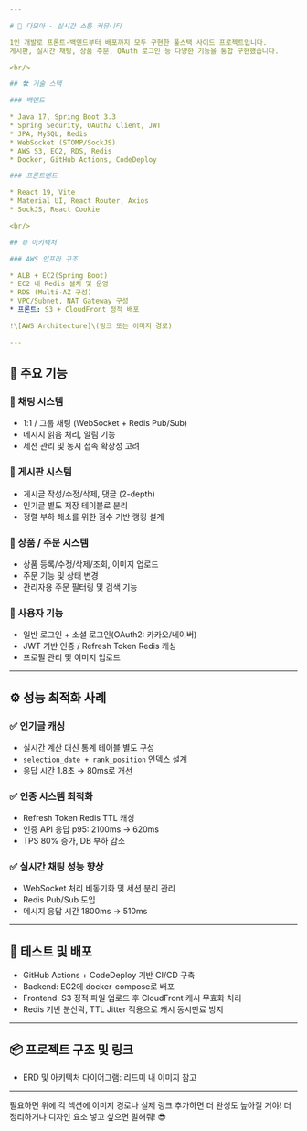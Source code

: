 ```yaml
---

# 💬 다모아 - 실시간 소통 커뮤니티

1인 개발로 프론트·백엔드부터 배포까지 모두 구현한 풀스택 사이드 프로젝트입니다.
게시판, 실시간 채팅, 상품 주문, OAuth 로그인 등 다양한 기능을 통합 구현했습니다.

<br/>

## 🛠️ 기술 스택

### 백엔드

* Java 17, Spring Boot 3.3
* Spring Security, OAuth2 Client, JWT
* JPA, MySQL, Redis
* WebSocket (STOMP/SockJS)
* AWS S3, EC2, RDS, Redis
* Docker, GitHub Actions, CodeDeploy

### 프론트엔드

* React 19, Vite
* Material UI, React Router, Axios
* SockJS, React Cookie

<br/>

## 🌐 아키텍처

### AWS 인프라 구조

* ALB + EC2(Spring Boot)
* EC2 내 Redis 설치 및 운영
* RDS (Multi-AZ 구성)
* VPC/Subnet, NAT Gateway 구성
* 프론트: S3 + CloudFront 정적 배포

!\[AWS Architecture]\(링크 또는 이미지 경로)

---
```


## 🚀 주요 기능

### 💬 채팅 시스템

* 1:1 / 그룹 채팅 (WebSocket + Redis Pub/Sub)
* 메시지 읽음 처리, 알림 기능
* 세션 관리 및 동시 접속 확장성 고려

### 📝 게시판 시스템

* 게시글 작성/수정/삭제, 댓글 (2-depth)
* 인기글 별도 저장 테이블로 분리
* 정렬 부하 해소를 위한 점수 기반 랭킹 설계

### 🛒 상품 / 주문 시스템

* 상품 등록/수정/삭제/조회, 이미지 업로드
* 주문 기능 및 상태 변경
* 관리자용 주문 필터링 및 검색 기능

### 👤 사용자 기능

* 일반 로그인 + 소셜 로그인(OAuth2: 카카오/네이버)
* JWT 기반 인증 / Refresh Token Redis 캐싱
* 프로필 관리 및 이미지 업로드

---

## ⚙️ 성능 최적화 사례

### ✅ 인기글 캐싱

* 실시간 계산 대신 통계 테이블 별도 구성
* `selection_date + rank_position` 인덱스 설계
* 응답 시간 1.8초 → 80ms로 개선

### ✅ 인증 시스템 최적화

* Refresh Token Redis TTL 캐싱
* 인증 API 응답 p95: 2100ms → 620ms
* TPS 80% 증가, DB 부하 감소

### ✅ 실시간 채팅 성능 향상

* WebSocket 처리 비동기화 및 세션 분리 관리
* Redis Pub/Sub 도입
* 메시지 응답 시간 1800ms → 510ms

---

## 🧪 테스트 및 배포

* GitHub Actions + CodeDeploy 기반 CI/CD 구축
* Backend: EC2에 docker-compose로 배포
* Frontend: S3 정적 파일 업로드 후 CloudFront 캐시 무효화 처리
* Redis 기반 분산락, TTL Jitter 적용으로 캐시 동시만료 방지

---

## 📦 프로젝트 구조 및 링크
* ERD 및 아키텍처 다이어그램: 리드미 내 이미지 참고

---

필요하면 위에 각 섹션에 이미지 경로나 실제 링크 추가하면 더 완성도 높아질 거야!
더 정리하거나 디자인 요소 넣고 싶으면 말해줘! 😎
